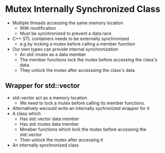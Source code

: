 # Mutex Internally Synchronized Class
* Multiple threads accessing the same memory location
    * With modification
    * Must be synchronized to prevent a data race
* C++ STL containers needs to be externally synchronized
    * e.g by locking a mutex before calling a member function
* Our own types can provide internal synchronization
    * An std::mutex as a data member
    * The member functions lock the mutex before accessing the class's data.
    * They unlock the mutex after accesssing the class's data
## Wrapper for std::vector
* std::vector act as a memory location
    * We need to lock a mutex before calling its member functions.
* Alternatively wecould write an internally sychronized wrapper for it
* A class which
    * Has std::vector data member
    * Has std::mutex data member
    * Mmeber functions which lock the mutex before accessing the std::vector
    * Then unlock the mutex after accessing it
* An internally synchronized class